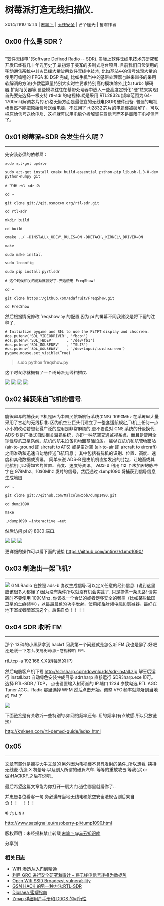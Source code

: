 # 树莓派打造无线扫描仪.

2014/11/10 15:14 | [末笔丶](http://drops.wooyun.org/author/末笔丶 "由 末笔丶 发布") | [无线安全](http://drops.wooyun.org/category/wireless "查看 无线安全 中的全部文章") | 占个座先 | 捐赠作者

## 0x00 什么是 SDR？

* * *

"软件无线电"(Software Defined Radio -- SDR). 实际上软件无线电技术的研究和开发已经有几十年的历史了,最初源于美军的多制式电台项目. 目前我们日常使用的移动通信系统中其实已经大量使用软件无线电技术, 比如基站中的信号处理大量的使用可编程的 FPGA 和 DSP 完成, 比如手机当中的基带处理器也越来越多的采用软解调的方法(少数运算量特别大实时性要求特别高的模块除外,比如 turbo 解码器,扩频相关器等,这些模块往往在基带处理器中嵌入一些高度定制化"硬"核来实现) 首先要先选择一根支持 rtl-sdr 的电视棒.就是采用 RTL2832u(频率范围为 64-1700mh)解调芯片的.价格无疑方面是最便宜的无线电(SDR)硬件设备. 普通的电视棒当然不能把原始信号送给电脑，不过用了 rtl2832 芯片的电视棒被破解了，可以把原始信号送给电脑，这样就可以用电脑分析解调任意信号而不是局限于电视信号了。

## 0x01 树莓派+SDR 会发生什么呢？

* * *

先安装必须的依赖项：

```
sudo apt-get update

sudo apt-get install cmake build-essential python-pip libusb-1.0-0-dev python-numpy git

# 下载 rtl-sdr 的

cd ~

git clone git://git.osmocom.org/rtl-sdr.git

cd rtl-sdr

mkdir build

cd build

cmake ../ -DINSTALL\_UDEV\_RULES=ON -DDETACH\_KERNEL\_DRIVER=ON

make

sudo make install

sudo ldconfig

sudo pip install pyrtlsdr

# 这个时候相关的驱动就装好了.开始使用 FreqShow！

cd ~

git clone https://github.com/adafruit/FreqShow.git

cd FreqShow

```

然后根据情况修改 freqshow.py 的配置.因为 pi 的屏幕不同我建议是将下面的注释了.

```
# Initialize pygame and SDL to use the PiTFT display and chscreen.
#os.putenv('SDL_VIDEODRIVER', 'fbcon')
#os.putenv('SDL_FBDEV'      , '/dev/fb1')
#os.putenv('SDL_MOUSEDRV'   , 'TSLIB')
#os.putenv('SDL_MOUSEDEV'   , '/dev/input/touchscreen')
pygame.mouse.set_visible(True)

```

> sudo python freqshow.py

这个时候你就拥有了一个树莓派无线扫描仪.

![](http://drops.wooyun.org/wp-content/uploads/2014/11/13_jpg.jpg) ![](http://drops.wooyun.org/wp-content/uploads/2014/11/2_jpg.jpg) ![](http://drops.wooyun.org/wp-content/uploads/2014/11/32_jpg.jpg) ![](http://drops.wooyun.org/wp-content/uploads/2014/11/4_jpg.jpg)

## 0x02 捕获来自飞机的信号.

* * *

能很容易的捕获到飞机是因为中国民航新航行系统(CNS) .1090Mhz 在系统里大量采用了古老的无线标准. 因为航空业巨头们建立了一整套适航规定,飞机上任何一点小小的改动若想获得广泛的应用是非常麻烦的,更不要说对 CNS 系统的升级换代. ADS-B 是广播式自动相关监视系统，亦即一种航空交通监视系统，而且是使用全球性导航卫星系统、航机的航电设备和地面基础设施， 能够在航机和航管地面站 (air-to-ground 即 aircraft to ATS) 或是空对空 (air-to-air 即 aircraft to aircraft) 之间准确和迅速自动地传送飞航讯息； 其中包括有航机的识别、位置、高度、速度和其他数据或资讯。 简单来说 ADS-B 是由航机直接发出的封包，让地面或其他航机可以得知它的位置、高度、速度等资讯。 ADS-B 利用 112 个未加密的脉冲字在 978Mhz、1090Mhz 发射的信号。然后通过 dump1090 将捕获到信号信息生成地图

```
cd ~

git clone git://github.com/MalcolmRobb/dump1090.git

cd dump1090

make

./dump1090 –interactive –net

```

然后访问 pi 的 8080 端口.

![](http://drops.wooyun.org/wp-content/uploads/2014/11/51_jpg.jpg) ![](http://drops.wooyun.org/wp-content/uploads/2014/11/6_jpg.jpg) ![](http://drops.wooyun.org/wp-content/uploads/2014/11/7_jpg.jpg)

更详细的操作可以看下面的链接 https://github.com/antirez/dump1090/

## 0x03 制造出一架飞机?

* * *

![](http://drops.wooyun.org/wp-content/uploads/2014/11/8_jpg.jpg) GNURadio 在按照 ads-b 协议生成信号.可以定义任意的经纬信息. (说到这里应该很多人都懂了)因为没有条件所以就没有机会实践了..只是提供一条思路! 请实践时不要使用 1090Mhz. 你该找一个合法的或者足够安全的频率（比如某些敌国卫星的生癖频率），以最最最低的功率发射，使用闭路射频电缆和衰减器，最好在地下室或者暗室玩这个。后果自负！！！！

## 0x04 SDR 收听 FM

* * *

那个 13 碎的小黑阔拿到 hackrf 问我第一个问题就是怎么听 FM.我也是醉了.好吧还是说一下怎么使用树莓派+电视棒听 FM.

rtl_tcp -a 192.168.X.X(树莓派的 IP)

然后电脑客户机下载 http://sdrsharp.com/downloads/sdr-install.zip 解压后运行 install.bat 自动绿色安装生成目录 sdrsharp 直接运行 SDRSharp.exe 即可。 选择 RTL-SDR / TCP， 点击设置输入树莓派的 IP.端口 1234 参数勾选 RTL AGC Tuner AGC，Radio 那里选择 WFM 然后点击开始。调整 VFO 频率就能听到当地的 FM 了

![](http://drops.wooyun.org/wp-content/uploads/2014/11/9_jpg.jpg)

下面链接是有关收听一些特别的.如网络频率还有..用的频率(有点敏感.所以只放链接)

http://kmkeen.com/rtl-demod-guide/index.html

## 0x05

* * *

文章有部分是摘抄大牛文章的.另外因为电视棒不具有发射的条件..所以想看. 挟持无线麦.伪造 X 机信号.以及别人所谓的破解汽车..等等的重放攻击.等我(买 or 做)HACKRF.之后在说吧..

最后希望这篇文章能为你打开一扇大门.通往哪里就看你了..

并忠告各位看客一句.务必遵守当地无线电和航空安全法规否则后果自负！！！！！！

补充 LINK

http://www.satsignal.eu/raspberry-pi/dump1090.html

版权声明：未经授权禁止转载 [末笔丶](http://drops.wooyun.org/author/末笔丶 "由 末笔丶 发布")@[乌云知识库](http://drops.wooyun.org)

分享到：

### 相关日志

*   [WIFI 渗透从入门到精通](http://drops.wooyun.org/pentesting/3390)
*   [利用 GRC 进行安全研究和审计 – 将无线电信号转换为数据包](http://drops.wooyun.org/tips/4118)
*   [Open Wifi SSID Broadcast vulnerability](http://drops.wooyun.org/wireless/2891)
*   [GSM HACK 的另一种方法:RTL-SDR](http://drops.wooyun.org/papers/4716)
*   [Dionaea 蜜罐指南](http://drops.wooyun.org/papers/4584)
*   [Zmap 详细用户手册和 DDOS 的可行性](http://drops.wooyun.org/tools/515)